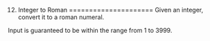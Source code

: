 12. Integer to Roman
=====================
Given an integer, convert it to a roman numeral.

Input is guaranteed to be within the range from 1 to 3999.


